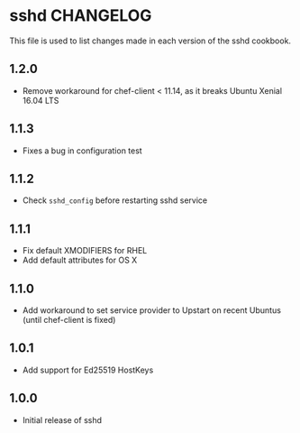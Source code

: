 sshd CHANGELOG
=====================

This file is used to list changes made in each version of the sshd cookbook.

1.2.0
-----

- Remove workaround for chef-client < 11.14, as it breaks Ubuntu Xenial 16.04 LTS

1.1.3
-----

- Fixes a bug in configuration test

1.1.2
-----

- Check `sshd_config` before restarting sshd service

1.1.1
-----

- Fix default XMODIFIERS for RHEL
- Add default attributes for OS X

1.1.0
-----

- Add workaround to set service provider to Upstart on recent Ubuntus (until chef-client is fixed)

1.0.1
-----

- Add support for Ed25519 HostKeys

1.0.0
-----

- Initial release of sshd
